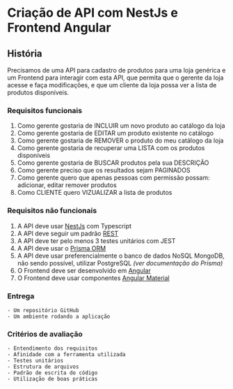 # Criação de API com NestJs e Frontend Angular

## História
Precisamos de uma API para cadastro de produtos para uma loja genérica e um Frontend para interagir com esta API, que permita que o gerente da loja acesse e faça modificações, e que um cliente da loja possa ver a lista de produtos disponíveis.

### Requisitos funcionais
1. Como gerente gostaria de INCLUIR um novo produto ao catálogo da loja
2. Como gerente gostaria de EDITAR um produto existente no catálogo
3. Como gerente gostaria de REMOVER o produto do meu catálogo da loja
4. Como gerente gostaria de recuperar uma LISTA com os produtos disponíveis
5. Como gerente gostaria de BUSCAR produtos pela sua DESCRIÇÃO
6. Como gerente preciso que os resultados sejam PAGINADOS
7. Como gerente quero que apenas pessoas com permissão possam: adicionar, editar remover produtos
8. Como CLIENTE quero VIZUALIZAR a lista de produtos

### Requisitos não funcionais
1. A API deve usar [NestJs](https://nestjs.com/) com Typescript
2. A API deve seguir um padrão [REST](https://cloud.google.com/apis/design)
3. A API deve ter pelo menos 3 testes unitários com JEST
4. A API deve usar o [Prisma ORM](https://www.prisma.io/)
4. A API deve usar preferencialmente o banco de dados NoSQL MongoDB, não sendo possível, utilizar PostgreSQL _(ver documentação do Prisma)_
6. O Frontend deve ser desenvolvido em [Angular](https://angular.dev/)
4. O Frontend deve usar componentes [Angular Material](https://material.angular.io/)

### Entrega
	- Um repositório GitHub
	- Um ambiente rodando a aplicação

### Critérios de avaliação
	- Entendimento dos requisitos
	- Afinidade com a ferramenta utilizada
	- Testes unitários
	- Estrutura de arquivos
	- Padrão de escrita do código
	- Utilização de boas práticas
